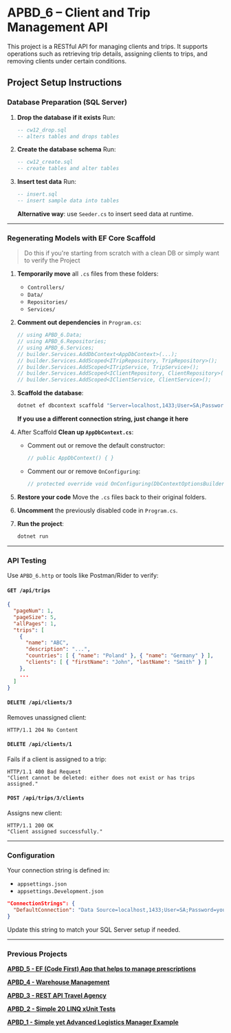 # APBD_6 – Client and Trip Management API

This project is a RESTful API for managing clients and trips. It supports operations such as retrieving trip details, assigning clients to trips, and removing clients under certain conditions.

## Project Setup Instructions

### Database Preparation (SQL Server)

1. **Drop the database if it exists**
   Run:

   ```sql
   -- cw12_drop.sql
   -- alters tables and drops tables
   ```

2. **Create the database schema**
   Run:

   ```sql
   -- cw12_create.sql
   -- create tables and alter tables
   ```

3. **Insert test data**
   Run:

   ```sql
   -- insert.sql
   -- insert sample data into tables
   ```

   **Alternative way**: use `Seeder.cs` to insert seed data at runtime.

---

### Regenerating Models with EF Core Scaffold

> Do this if you're starting from scratch with a clean DB or simply want to verify the Project

1. **Temporarily move** all `.cs` files from these folders:

    * `Controllers/`
    * `Data/`
    * `Repositories/`
    * `Services/`

2. **Comment out dependencies** in `Program.cs`:

   ```csharp
   // using APBD_6.Data;
   // using APBD_6.Repositories;
   // using APBD_6.Services;
   // builder.Services.AddDbContext<AppDbContext>(...);
   // builder.Services.AddScoped<ITripRepository, TripRepository>();
   // builder.Services.AddScoped<ITripService, TripService>();
   // builder.Services.AddScoped<IClientRepository, ClientRepository>();
   // builder.Services.AddScoped<IClientService, ClientService>();
   ```

3. **Scaffold the database**:

   ```bash
   dotnet ef dbcontext scaffold "Server=localhost,1433;User=SA;Password=yourStrong(!)Password;Integrated Security=False;Connect Timeout=30;Encrypt=False;TrustServerCertificate=True" Microsoft.EntityFrameworkCore.SqlServer -o Models -c AppDbContext --context-dir Data --use-database-names
   ```
   
   **If you use a different connection string, just change it here**

4. After Scaffold **Clean up `AppDbContext.cs`**:

    * Comment out or remove the default constructor:

      ```csharp
      // public AppDbContext() { }
      ```
    * Comment our or remove `OnConfiguring`:

      ```csharp
      // protected override void OnConfiguring(DbContextOptionsBuilder optionsBuilder)
      ```

5. **Restore your code**
   Move the `.cs` files back to their original folders.

6. **Uncomment** the previously disabled code in `Program.cs`.

7. **Run the project**:

   ```bash
   dotnet run
   ```

---

### API Testing

Use `APBD_6.http` or tools like Postman/Rider to verify:

#### `GET /api/trips`

```json
{
  "pageNum": 1,
  "pageSize": 5,
  "allPages": 1,
  "trips": [
    {
      "name": "ABC",
      "description": "...",
      "countries": [ { "name": "Poland" }, { "name": "Germany" } ],
      "clients": [ { "firstName": "John", "lastName": "Smith" } ]
    },
    ...
  ]
}
```

#### `DELETE /api/clients/3`

Removes unassigned client:

```http
HTTP/1.1 204 No Content
```

#### `DELETE /api/clients/1`

Fails if a client is assigned to a trip:

```http
HTTP/1.1 400 Bad Request
"Client cannot be deleted: either does not exist or has trips assigned."
```

#### `POST /api/trips/3/clients`

Assigns new client:

```http
HTTP/1.1 200 OK
"Client assigned successfully."
```

---

### Configuration

Your connection string is defined in:

* `appsettings.json`
* `appsettings.Development.json`

```json
"ConnectionStrings": {
  "DefaultConnection": "Data Source=localhost,1433;User=SA;Password=yourStrong(!)Password;..."
}
```

Update this string to match your SQL Server setup if needed.

---

### Previous Projects
**[APBD_5 - EF (Code First) App that helps to manage prescriptions](https://github.com/x0-lf/APBD_5)**

**[APBD_4 - Warehouse Management](https://github.com/x0-lf/APBD_4)**

**[APBD_3 - REST API Travel Agency](https://github.com/x0-lf/APBD_3)**

**[APBD_2 - Simple 20 LINQ xUnit Tests](https://github.com/x0-lf/APBD_2)**

**[APBD_1 - Simple yet Advanced Logistics Manager Example](https://github.com/x0-lf/APBD_1)**

